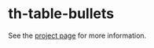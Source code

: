 th-table-bullets
================

See the [project page](http://thelmanews.github.io/thelma-component-demo/) for more information.
